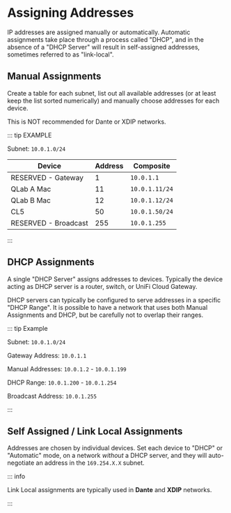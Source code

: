 # Assigning Addresses

IP addresses are assigned manually or automatically. Automatic assignments take place through a process called "DHCP", and in the absence of a "DHCP Server" will result in self-assigned addresses, sometimes referred to as "link-local".

## Manual Assignments

Create a table for each subnet, list out all available addresses (or at least keep the list sorted numerically) and manually choose addresses for each device.

This is NOT recommended for Dante or XDIP networks.

::: tip EXAMPLE

Subnet: `10.0.1.0/24`

| Device               | Address | Composite      |
| -------------------- | ------- | -------------- |
| RESERVED - Gateway   | 1       | `10.0.1.1`     |
| QLab A Mac           | 11      | `10.0.1.11/24` |
| QLab B Mac           | 12      | `10.0.1.12/24` |
| CL5                  | 50      | `10.0.1.50/24` |
| RESERVED - Broadcast | 255     | `10.0.1.255`   |

:::

## DHCP Assignments

A single "DHCP Server" assigns addresses to devices. Typically the device acting as DHCP server is a router, switch, or UniFi Cloud Gateway.

DHCP servers can typically be configured to serve addresses in a specific "DHCP Range". It is possible to have a network that uses both Manual Assignments and DHCP, but be carefully not to overlap their ranges.

::: tip Example

Subnet: `10.0.1.0/24`

Gateway Address: `10.0.1.1`

Manual Addresses: `10.0.1.2` - `10.0.1.199`

DHCP Range: `10.0.1.200` - `10.0.1.254`

Broadcast Address: `10.0.1.255`

:::

## Self Assigned / Link Local Assignments

Addresses are chosen by individual devices. Set each device to "DHCP" or "Automatic" mode, on a network _without_ a DHCP server, and they will auto-negotiate an address in the `169.254.X.X` subnet.

::: info

Link Local assignments are typically used in **Dante** and **XDIP** networks.

:::
